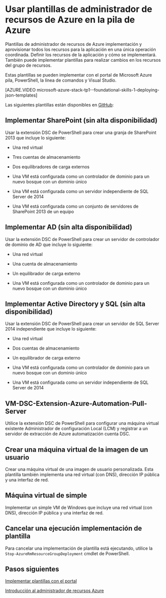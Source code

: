<properties
    pageTitle="Usar plantillas de administrador de recursos de Azure en la pila de Azure (desarrolladores inquilino) | Microsoft Azure"
    description="Obtenga información sobre cómo usar las plantillas de administrador de recursos de Azure en pila de Azure a implementar y aprovisionar todos los recursos para la aplicación en una única operación coordinada."
    services="azure-stack"
    documentationCenter=""
    authors="heathl17"
    manager="byronr"
    editor=""/>

<tags
    ms.service="azure-stack"
    ms.workload="na"
    ms.tgt_pltfrm="na"
    ms.devlang="na"
    ms.topic="article"
    ms.date="10/25/2016"
    ms.author="helaw"/>

# <a name="use-azure-resource-manager-templates-in-azure-stack"></a>Usar plantillas de administrador de recursos de Azure en la pila de Azure

Plantillas de administrador de recursos de Azure implementación y aprovisionar todos los recursos para la aplicación en una única operación coordinada. Definir los recursos de la aplicación y cómo se implementará.  También puede implementar plantillas para realizar cambios en los recursos del grupo de recursos.

Estas plantillas se pueden implementar con el portal de Microsoft Azure pila, PowerShell, la línea de comandos y Visual Studio.

[AZURE.VIDEO microsoft-azure-stack-tp1--foundational-skills-1-deploying-json-templates]

Las siguientes plantillas están disponibles en [GitHub](http://aka.ms/azurestackgithub):

## <a name="deploy-sharepoint-non-high-availability"></a>Implementar SharePoint (sin alta disponibilidad)

Usar la extensión DSC de PowerShell para crear una granja de SharePoint 2013 que incluye lo siguiente:

-   Una red virtual

-   Tres cuentas de almacenamiento

-   Dos equilibradores de carga externos

-   Una VM está configurada como un controlador de dominio para un nuevo bosque con un dominio único

-   Una VM está configurada como un servidor independiente de SQL Server de 2014

-   Una VM está configurada como un conjunto de servidores de SharePoint 2013 de un equipo

## <a name="deploy-ad-non-high-availability"></a>Implementar AD (sin alta disponibilidad)

Usar la extensión DSC de PowerShell para crear un servidor de controlador de dominio de AD que incluye lo siguiente:

-   Una red virtual

-   Una cuenta de almacenamiento

-   Un equilibrador de carga externo

-   Una VM está configurada como un controlador de dominio para un nuevo bosque con un dominio único

## <a name="deploy-adsql-non-high-availability"></a>Implementar Active Directory y SQL (sin alta disponibilidad)

Usar la extensión DSC de PowerShell para crear un servidor de SQL Server 2014 independiente que incluye lo siguiente:

-   Una red virtual

-   Dos cuentas de almacenamiento

-   Un equilibrador de carga externo

-   Una VM está configurada como un controlador de dominio para un nuevo bosque con un dominio único

-   Una VM está configurada como un servidor independiente de SQL Server de 2014

## <a name="vm-dsc-extension-azure-automation-pull-server"></a>VM-DSC-Extension-Azure-Automation-Pull-Server

Utilice la extensión DSC de PowerShell para configurar una máquina virtual existente Administrador de configuración Local (LCM) y registrar a un servidor de extracción de Azure automatización cuenta DSC.

## <a name="create-a-virtual-machine-from-a-user-image"></a>Crear una máquina virtual de la imagen de un usuario

Crear una máquina virtual de una imagen de usuario personalizada. Esta plantilla también implementa una red virtual (con DNS), dirección IP pública y una interfaz de red.

## <a name="simple-vm"></a>Máquina virtual de simple

Implementar un simple VM de Windows que incluye una red virtual (con DNS), dirección IP pública y una interfaz de red.

## <a name="cancel-a-running-template-deployment"></a>Cancelar una ejecución implementación de plantilla

Para cancelar una implementación de plantilla está ejecutando, utilice la `Stop-AzureRmResourceGroupDeployment` cmdlet de PowerShell.


## <a name="next-steps"></a>Pasos siguientes

[Implementar plantillas con el portal](azure-stack-deploy-template-portal.md)

[Introducción al administrador de recursos Azure](../azure-resource-manager/resource-group-overview.md)

